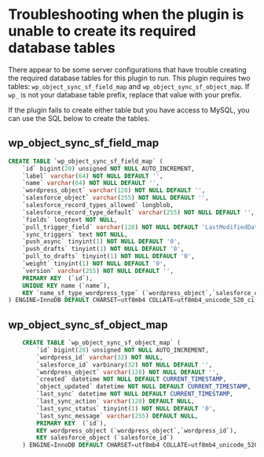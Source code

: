 # Troubleshooting when the plugin is unable to create its required database tables

There appear to be some server configurations that have trouble creating the required database tables for this plugin to run. This plugin requires two tables: `wp_object_sync_sf_field_map` and `wp_object_sync_sf_object_map`. If `wp_` is not your database table prefix, replace that value with your prefix.

If the plugin fails to create either table but you have access to MySQL, you can use the SQL below to create the tables.

## wp_object_sync_sf_field_map

```sql
CREATE TABLE `wp_object_sync_sf_field_map` (
    `id` bigint(20) unsigned NOT NULL AUTO_INCREMENT,
    `label` varchar(64) NOT NULL DEFAULT '',
    `name` varchar(64) NOT NULL DEFAULT '',
    `wordpress_object` varchar(128) NOT NULL DEFAULT '',
    `salesforce_object` varchar(255) NOT NULL DEFAULT '',
    `salesforce_record_types_allowed` longblob,
    `salesforce_record_type_default` varchar(255) NOT NULL DEFAULT '',
    `fields` longtext NOT NULL,
    `pull_trigger_field` varchar(128) NOT NULL DEFAULT 'LastModifiedDate',
    `sync_triggers` text NOT NULL,
    `push_async` tinyint(1) NOT NULL DEFAULT '0',
    `push_drafts` tinyint(1) NOT NULL DEFAULT '0',
    `pull_to_drafts` tinyint(1) NOT NULL DEFAULT '0',
    `weight` tinyint(1) NOT NULL DEFAULT '0',
    `version` varchar(255) NOT NULL DEFAULT '',
    PRIMARY KEY  (`id`),
    UNIQUE KEY name (`name`),
    KEY `name_sf_type_wordpress_type` (`wordpress_object`,`salesforce_object`)
) ENGINE=InnoDB DEFAULT CHARSET=utf8mb4 COLLATE=utf8mb4_unicode_520_ci;
```

## wp_object_sync_sf_object_map

```sql
    CREATE TABLE `wp_object_sync_sf_object_map` (
        `id` bigint(20) unsigned NOT NULL AUTO_INCREMENT,
        `wordpress_id` varchar(32) NOT NULL,
        `salesforce_id` varbinary(32) NOT NULL DEFAULT '',
        `wordpress_object` varchar(128) NOT NULL DEFAULT '',
        `created` datetime NOT NULL DEFAULT CURRENT_TIMESTAMP,
        `object_updated` datetime NOT NULL DEFAULT CURRENT_TIMESTAMP,
        `last_sync` datetime NOT NULL DEFAULT CURRENT_TIMESTAMP,
        `last_sync_action` varchar(128) DEFAULT NULL,
        `last_sync_status` tinyint(1) NOT NULL DEFAULT '0',
        `last_sync_message` varchar(255) DEFAULT NULL,
        PRIMARY KEY  (`id`),
        KEY wordpress_object (`wordpress_object`,`wordpress_id`),
        KEY salesforce_object (`salesforce_id`)
    ) ENGINE=InnoDB DEFAULT CHARSET=utf8mb4 COLLATE=utf8mb4_unicode_520_ci;
```
